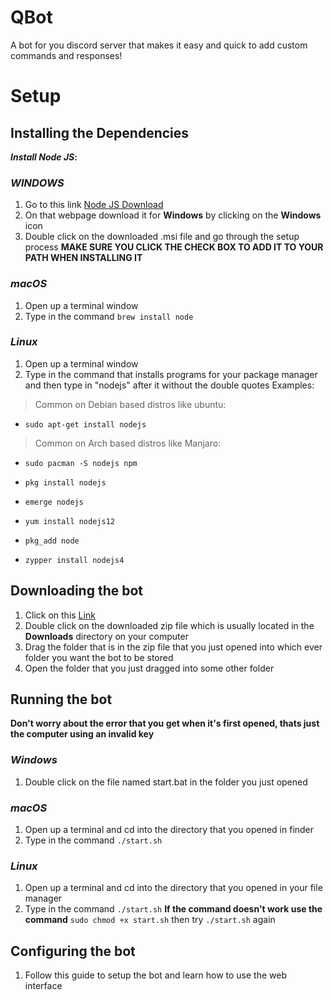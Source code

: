 # QBot
 A bot for you discord server that makes it easy and quick to add custom commands and responses!

# Setup

## Installing the Dependencies
**_Install Node JS_:**

### *WINDOWS*
1. Go to this link [Node JS Download](https://nodejs.org/en/download/)
2. On that webpage download it for **Windows** by clicking on the **Windows** icon
3. Double click on the downloaded .msi file and go through the setup process
**MAKE SURE YOU CLICK THE CHECK BOX TO ADD IT TO YOUR PATH WHEN INSTALLING IT**

### *macOS*
1. Open up a terminal window
2. Type in the command `brew install node`

### *Linux*
1. Open up a terminal window
2. Type in the command that installs programs for your package manager and then type in "nodejs" after it without the double quotes
Examples:
> Common on Debian based distros like ubuntu: 
* `sudo apt-get install nodejs`
> Common on Arch based distros like Manjaro:
* `sudo pacman -S nodejs npm`

* `pkg install nodejs`
* `emerge nodejs`
* `yum install nodejs12`
* `pkg_add node`
* `zypper install nodejs4`

## Downloading the bot
1. Click on this [Link](https://github.com/Scratchysoft/hfstudios/archive/master.zip)
2. Double click on the downloaded zip file which is usually located in the **Downloads** directory on your computer
3. Drag the folder that is in the zip file that you just opened into which ever folder you want the bot to be stored
4. Open the folder that you just dragged into some other folder

## Running the bot

**Don't worry about the error that you get when it's first opened, thats just the computer using an invalid key**

### *Windows*

1. Double click on the file named start.bat in the folder you just opened

### *macOS*

1. Open up a terminal and cd into the directory that you opened in finder
2. Type in the command `./start.sh`

### *Linux*

1. Open up a terminal and cd into the directory that you opened in your file manager
2. Type in the command `./start.sh` **If the command doesn't work use the command** `sudo chmod +x start.sh` then try `./start.sh` again

## Configuring the bot
1. Follow this guide to setup the bot and learn how to use the web interface